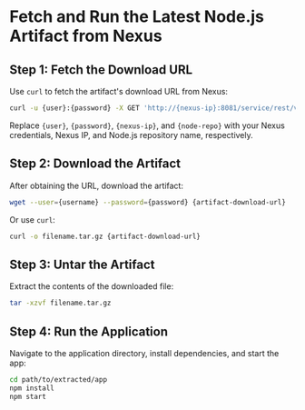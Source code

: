 # Fetch and Run the Latest Node.js Artifact from Nexus

## Step 1: Fetch the Download URL
Use `curl` to fetch the artifact's download URL from Nexus:
```bash
curl -u {user}:{password} -X GET 'http://{nexus-ip}:8081/service/rest/v1/components?repository={node-repo}&sort=version'
```
Replace `{user}`, `{password}`, `{nexus-ip}`, and `{node-repo}` with your Nexus credentials, Nexus IP, and Node.js repository name, respectively.

## Step 2: Download the Artifact
After obtaining the URL, download the artifact:
```bash
wget --user={username} --password={password} {artifact-download-url}
```
Or use `curl`:
```bash
curl -o filename.tar.gz {artifact-download-url}
```

## Step 3: Untar the Artifact
Extract the contents of the downloaded file:
```bash
tar -xzvf filename.tar.gz
```

## Step 4: Run the Application
Navigate to the application directory, install dependencies, and start the app:
```bash
cd path/to/extracted/app
npm install
npm start
```